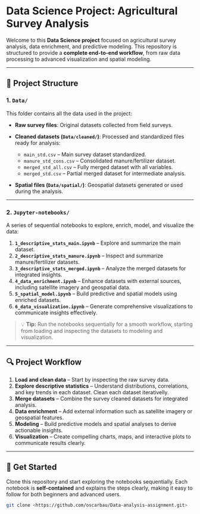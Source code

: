 # Data Science Project: Agricultural Survey Analysis

Welcome to this **Data Science project** focused on agricultural survey analysis, data enrichment, and predictive modeling. This repository is structured to provide a **complete end-to-end workflow**, from raw data processing to advanced visualization and spatial modeling.  

---

## 📁 Project Structure

### 1. `Data/`
This folder contains all the data used in the project:  

- **Raw survey files**: Original datasets collected from field surveys.  
- **Cleaned datasets (`Data/cleaned/`)**: Processed and standardized files ready for analysis:
  - `main_std.csv` – Main survey dataset standardized.
  - `manure_std_cons.csv` – Consolidated manure/fertilizer dataset.
  - `merged_std_all.csv` – Fully merged dataset with all variables.
  - `merged_std.csv` – Partial merged dataset for intermediate analysis.

- **Spatial files (`Data/spatial/`)**: Geospatial datasets generated or used during the analysis.

---

### 2. `Jupyter-notebooks/`
A series of sequential notebooks to explore, enrich, model, and visualize the data:

1. **`1_descriptive_stats_main.ipynb`** – Explore and summarize the main dataset.  
2. **`2_descriptive_stats_manure.ipynb`** – Inspect and summarize manure/fertilizer datasets.  
3. **`3_descriptive_stats_merged.ipynb`** – Analyze the merged datasets for integrated insights.  
4. **`4_data_enrichment.ipynb`** – Enhance datasets with external sources, including satellite imagery and geospatial data.  
5. **`5_spatial_model.ipynb`** – Build predictive and spatial models using enriched datasets.  
6. **`6_data_visualization.ipynb`** – Generate comprehensive visualizations to communicate insights effectively.

> 💡 **Tip:** Run the notebooks sequentially for a smooth workflow, starting from loading and inspecting the datasets to modeling and visualization.

---

## 🔍 Project Workflow

1. **Load and clean data** – Start by inspecting the raw survey data.  
2. **Explore descriptive statistics** – Understand distributions, correlations, and key trends in each dataset. Clean each dataset iterativelly.  
3. **Merge datasets** – Combine the survey cleaned datasets for integrated analysis.  
4. **Data enrichment** – Add external information such as satellite imagery or geospatial features.
5. **Modeling** – Build predictive models and spatial analyses to derive actionable insights.  
6. **Visualization** – Create compelling charts, maps, and interactive plots to communicate results clearly.  

---

## 🚀 Get Started

Clone this repository and start exploring the notebooks sequentially. Each notebook is **self-contained** and explains the steps clearly, making it easy to follow for both beginners and advanced users.

```bash
git clone <https://github.com/oscarbau/Data-analysis-assignment.git>

